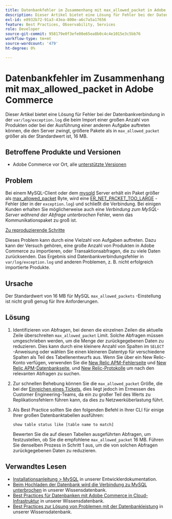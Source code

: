 ```yaml
---
title: Datenbankfehler im Zusammenhang mit max_allowed_packet in Adobe Commerce
description: Dieser Artikel bietet eine Lösung für Fehler bei der Datenbankverbindung unter "var/log/exception.log", die beim Import einer großen Anzahl von Produkten oder bei der Ausführung einer anderen Aufgabe auftreten können, die den Server zwingt, größere Pakete als in "max_allowed_packet"festgelegt zu verarbeiten, die größer als der Standardwert (16 MB) sind.
exl-id: e8932b72-91a3-43ea-800e-a6c7a5a17656
feature: Best Practices, Observability, Services
role: Developer
source-git-commit: 958179e0f3efe08e65ea8b0c4c4e1015e3c5bb76
workflow-type: tm+mt
source-wordcount: '479'
ht-degree: 0%

---
```


# Datenbankfehler im Zusammenhang mit max_allowed_packet in Adobe Commerce

Dieser Artikel bietet eine Lösung für Fehler bei der Datenbankverbindung in der `var/log/exception.log` die beim Import einer großen Anzahl von Produkten oder bei der Ausführung einer anderen Aufgabe auftreten können, die den Server zwingt, größere Pakete als in `max_allowed_packet` größer als der Standardwert ist, 16 MB.

## Betroffene Produkte und Versionen

* Adobe Commerce vor Ort, alle [unterstützte Versionen](https://magento.com/sites/default/files/magento-software-lifecycle-policy.pdf)

## Problem

Bei einem MySQL-Client oder dem [mysqld](https://dev.mysql.com/doc/refman/8.0/en/mysqld.html) Server erhält ein Paket größer als [max\_allowed\_packet](https://dev.mysql.com/doc/refman/8.0/en/server-system-variables.html#sysvar_max_allowed_packet) Byte, wird eine [ER\_NET\_PACKET\_TOO\_LARGE](https://dev.mysql.com/doc/mysql-errors/8.0/en/server-error-reference.html#error_er_net_packet_too_large) -Fehler (der in der `exception.log`) und schließt die Verbindung. Bei einigen Kunden erhalten Sie möglicherweise auch eine *Verbindung zum MySQL-Server während der Abfrage unterbrochen* Fehler, wenn das Kommunikationspaket zu groß ist.

<u>Zu reproduzierende Schritte</u>

Dieses Problem kann durch eine Vielzahl von Aufgaben auftreten. Dazu kann der Versuch gehören, eine große Anzahl von Produkten in Adobe Commerce zu importieren, oder Transaktionsabfragen, die zu viele Daten zurücksenden. Das Ergebnis sind Datenbankverbindungsfehler in `var/log/exception.log` und anderen Problemen, z. B. nicht erfolgreich importierte Produkte.

## Ursache

Der Standardwert von 16 MB für MySQL `max_allowed_packets` -Einstellung ist nicht groß genug für Ihre Anforderungen.

## Lösung

1. Identifizieren von Abfragen, bei denen die einzelnen Zeilen die aktuelle Zeile überschreiten `max_allowed_packet` Limit. Solche Abfragen müssen umgeschrieben werden, um die Menge der zurückgegebenen Daten zu reduzieren. Dies kann durch eine kleinere Anzahl von Spalten im `SELECT` -Anweisung oder wählen Sie einen kleineren Datentyp für verschiedene Spalten als Teil des Tabellenentwurfs aus. Wenn Sie über ein New Relic-Konto verfügen, verwenden Sie die [New Relic APM-Fehlerseite](https://docs.newrelic.com/docs/apm/apm-ui-pages/error-analytics/errors-page-explore-events-behind-errors) und [New Relic APM-Datenbankseite](https://docs.newrelic.com/docs/apm/apm-ui-pages/monitoring/databases-page-view-operations-throughput-response-time), und [New Relic-Protokolle](https://docs.newrelic.com/docs/logs/log-management/get-started/get-started-log-management) um nach den relevanten Abfragen zu suchen.
1. Zur schnellen Behebung können Sie die `max_allowed_packet` Größe, die bei der [Einreichen eines Tickets](/help/help-center-guide/help-center/magento-help-center-user-guide.md#submit-ticket), dies liegt jedoch im Ermessen des Customer Engineering-Teams, da ein zu großer Teil des Werts zu Replikationsfehlern führen kann, da dies zu Netzwerküberlastung führt.
1. Als Best Practice sollten Sie den folgenden Befehl in Ihrer CLI für einige Ihrer großen Datenbanktabellen ausführen:

   ```
   show table status like [table name to match]
   ```

   Bewerten Sie die auf diesen Tabellen ausgeführten Abfragen, um festzustellen, ob Sie die empfohlene `max_allowed_packet` 16 MB. Führen Sie denselben Prozess in Schritt 1 aus, um die von solchen Abfragen zurückgegebenen Daten zu reduzieren.

## Verwandtes Lesen

* [Installationsanleitung > MySQL](https://devdocs.magento.com/guides/v2.4/install-gde/prereq/mysql.html?itm_source=devdocs&amp;itm_medium=search_page&amp;itm_campaign=federated_search&amp;itm_term=max%20allowed%2016%20MB) in unserer Entwicklerdokumentation.
* [Beim Hochladen der Datenbank wird die Verbindung zu MySQL unterbrochen](/help/troubleshooting/database/database-upload-loses-connection-to-mysql.md) in unserer Wissensdatenbank.
* [Best Practices für Datenbanken mit Adobe Commerce in Cloud-Infrastruktur](https://experienceleague.adobe.com/docs/commerce-operations/implementation-playbook/best-practices/planning/database-on-cloud.html) in unserer Wissensdatenbank.
* [Best Practices zur Lösung von Problemen mit der Datenbankleistung](https://experienceleague.adobe.com/docs/commerce-operations/implementation-playbook/best-practices/maintenance/resolve-database-performance-issues.html) in unserer Wissensdatenbank.
